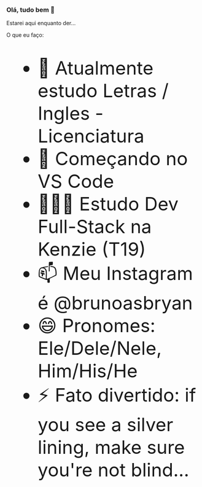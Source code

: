 ### Olá, tudo bem 👋


Estarei aqui enquanto der...

O que eu faço:
<font family="Helvetica" size="18px">
- 🔭 Atualmente estudo Letras / Ingles - Licenciatura
- 🌱 Começando no VS Code
- 🧑🏻‍💻 Estudo Dev Full-Stack na Kenzie (T19)
- 📫 Meu Instagram é @brunoasbryan
- 😄 Pronomes: Ele/Dele/Nele, Him/His/He
- ⚡ Fato divertido: if you see a silver lining, make sure you're not blind...

</font>



